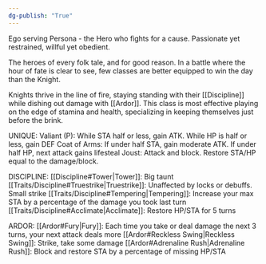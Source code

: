 ```yaml
---
dg-publish: "True"
---
```


Ego serving Persona - the Hero who fights for a cause. Passionate yet restrained, willful yet obedient.

The heroes of every folk tale, and for good reason. In a battle where the hour of fate is clear to see, few classes are better equipped to win the day than the Knight.

Knights thrive in the line of fire, staying standing with their [[Discipline]] while dishing out damage with [[Ardor]]. This class is most effective playing on the edge of stamina and health, specializing in keeping themselves just before the brink.

UNIQUE:
Valiant (P): While STA half or less, gain ATK. While HP is half or less, gain DEF
Coat of Arms: If under half STA, gain moderate ATK. If under half HP, next attack gains lifesteal
Joust: Attack and block. Restore STA/HP equal to the damage/block.

DISCIPLINE:
[[Discipline#Tower|Tower]]: Big taunt
[[Traits/Discipline#Truestrike|Truestrike]]: Unaffected by locks or debuffs. Small strike
[[Traits/Discipline#Tempering|Tempering]]: Increase your max STA by a percentage of the damage you took last turn
[[Traits/Discipline#Acclimate|Acclimate]]: Restore HP/STA for 5 turns

ARDOR:
[[Ardor#Fury|Fury]]: Each time you take or deal damage the next 3 turns, your next attack deals more
[[Ardor#Reckless Swing|Reckless Swing]]: Strike, take some damage
[[Ardor#Adrenaline Rush|Adrenaline Rush]]: Block and restore STA by a percentage of missing HP/STA